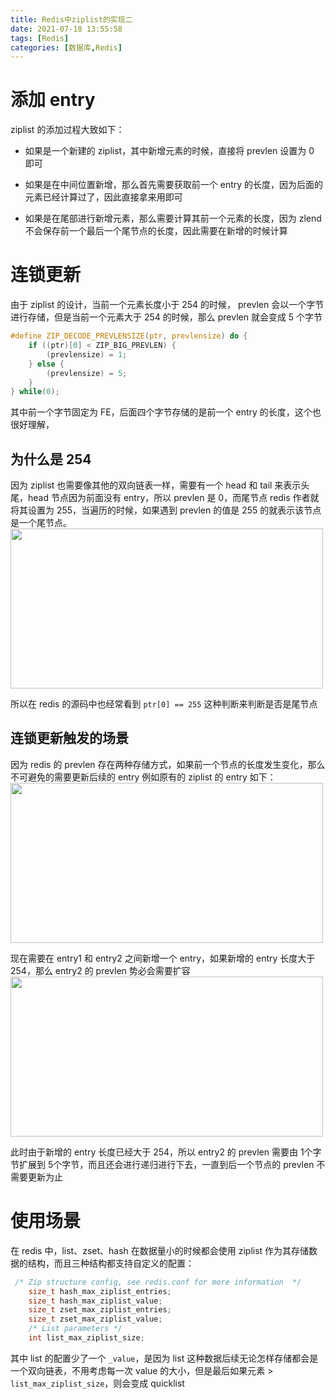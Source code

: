 ```yaml
---
title: Redis中ziplist的实现二
date: 2021-07-18 13:55:58
tags: [Redis]
categories: [数据库,Redis]
---
```

# 添加 entry
ziplist 的添加过程大致如下：
* 如果是一个新建的 ziplist，其中新增元素的时候，直接将 prevlen 设置为 0 即可

* 如果是在中间位置新增，那么首先需要获取前一个 entry 的长度，因为后面的元素已经计算过了，因此直接拿来用即可

* 如果是在尾部进行新增元素，那么需要计算其前一个元素的长度，因为 zlend 不会保存前一个最后一个尾节点的长度，因此需要在新增的时候计算


# 连锁更新
由于 ziplist 的设计，当前一个元素长度小于 254 的时候， prevlen 会以一个字节进行存储，但是当前一个元素大于 254 的时候，那么 prevlen 就会变成 5 个字节
```c
#define ZIP_DECODE_PREVLENSIZE(ptr, prevlensize) do {
    if ((ptr)[0] < ZIP_BIG_PREVLEN) {                                          
        (prevlensize) = 1;                                                     
    } else {                                                                   
        (prevlensize) = 5;                                                    
    }                                                                          
} while(0);
```
其中前一个字节固定为 FE，后面四个字节存储的是前一个 entry 的长度，这个也很好理解，

##  为什么是 254
因为 ziplist 也需要像其他的双向链表一样，需要有一个 head 和 tail 来表示头尾，head 节点因为前面没有 entry，所以 prevlen 是 0，而尾节点 redis 作者就将其设置为 255，当遍历的时候，如果遇到 prevlen 的值是 255 的就表示该节点是一个尾节点。
<img src="https://szhtc-1252780558.cos.ap-shanghai.myqcloud.com/%E6%96%87%E7%AB%A0/Redis%E4%B8%ADziplist%E7%9A%84%E5%AE%9E%E7%8E%B0/why255.png" width=500 height=256 style="margin: 0 auto;"/>


所以在 redis 的源码中也经常看到 `ptr[0] == 255` 这种判断来判断是否是尾节点

## 连锁更新触发的场景
因为 redis 的 prevlen 存在两种存储方式，如果前一个节点的长度发生变化，那么不可避免的需要更新后续的 entry
例如原有的 ziplist 的 entry 如下：
<img src="https://szhtc-1252780558.cos.ap-shanghai.myqcloud.com/%E6%96%87%E7%AB%A0/Redis%E4%B8%ADziplist%E7%9A%84%E5%AE%9E%E7%8E%B0/entry1.png" width=500 height=256 style="margin: 0 auto;"/>


现在需要在 entry1 和 entry2 之间新增一个 entry，如果新增的 entry 长度大于 254，那么 entry2 的 prevlen 势必会需要扩容
<img src="https://szhtc-1252780558.cos.ap-shanghai.myqcloud.com/%E6%96%87%E7%AB%A0/Redis%E4%B8%ADziplist%E7%9A%84%E5%AE%9E%E7%8E%B0/add_entry.png" width=500 height=256 style="margin: 0 auto;"/>

此时由于新增的 entry 长度已经大于 254，所以 entry2 的 prevlen 需要由 1个字节扩展到 5个字节，而且还会进行递归进行下去，一直到后一个节点的 prevlen 不需要更新为止

# 使用场景
在 redis 中，list、zset、hash 在数据量小的时候都会使用 ziplist 作为其存储数据的结构，而且三种结构都支持自定义的配置：
```C
 /* Zip structure config, see redis.conf for more information  */
    size_t hash_max_ziplist_entries;
    size_t hash_max_ziplist_value;
    size_t zset_max_ziplist_entries;
    size_t zset_max_ziplist_value;
    /* List parameters */
    int list_max_ziplist_size;
```
其中 list 的配置少了一个 `_value`，是因为 list 这种数据后续无论怎样存储都会是一个双向链表，不用考虑每一次 value 的大小，但是最后如果元素 > `list_max_ziplist_size`，则会变成 quicklist